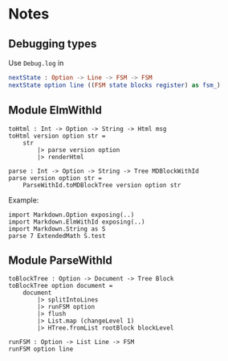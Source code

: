 # Notes

## Debugging types

Use `Debug.log`  in 

```elm
nextState : Option -> Line -> FSM -> FSM
nextState option line ((FSM state blocks register) as fsm_)
```

## Module ElmWithId

```
toHtml : Int -> Option -> String -> Html msg
toHtml version option str =
    str
        |> parse version option
        |> renderHtml
```

```
parse : Int -> Option -> String -> Tree MDBlockWithId
parse version option str =
    ParseWithId.toMDBlockTree version option str
```

Example:

```
import Markdown.Option exposing(..)
import Markdown.ElmWithId exposing(..)
import Markdown.String as S
parse 7 ExtendedMath S.test
```

## Module ParseWithId


```
toBlockTree : Option -> Document -> Tree Block
toBlockTree option document =
    document
        |> splitIntoLines
        |> runFSM option
        |> flush
        |> List.map (changeLevel 1)
        |> HTree.fromList rootBlock blockLevel
```

```
runFSM : Option -> List Line -> FSM
runFSM option line
```
